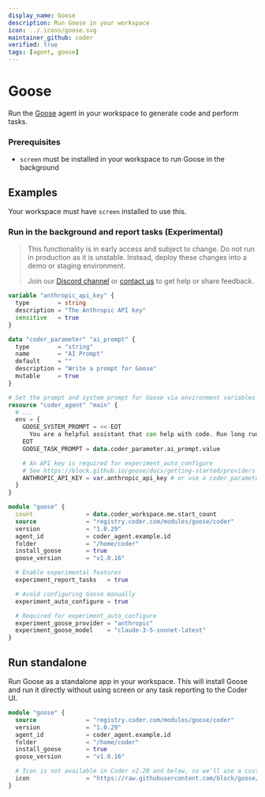 ```yaml
---
display_name: Goose
description: Run Goose in your workspace
icon: ../.icons/goose.svg
maintainer_github: coder
verified: true
tags: [agent, goose]
---
```


# Goose

Run the [Goose](https://block.github.io/goose/) agent in your workspace to generate code and perform tasks.

### Prerequisites

- `screen` must be installed in your workspace to run Goose in the background

## Examples

Your workspace must have `screen` installed to use this.

### Run in the background and report tasks (Experimental)

> This functionality is in early access and subject to change. Do not run in
> production as it is unstable. Instead, deploy these changes into a demo or
> staging environment.
>
> Join our [Discord channel](https://discord.gg/coder) or
> [contact us](https://coder.com/contact) to get help or share feedback.

```tf
variable "anthropic_api_key" {
  type        = string
  description = "The Anthropic API key"
  sensitive   = true
}

data "coder_parameter" "ai_prompt" {
  type        = "string"
  name        = "AI Prompt"
  default     = ""
  description = "Write a prompt for Goose"
  mutable     = true
}

# Set the prompt and system prompt for Goose via environment variables
resource "coder_agent" "main" {
  # ...
  env = {
    GOOSE_SYSTEM_PROMPT = <<-EOT
      You are a helpful assistant that can help with code. Run long running tasks in the background and not in the foreground. Notify Coder of the status of the task before and after your steps.
    EOT
    GOOSE_TASK_PROMPT = data.coder_parameter.ai_prompt.value

    # An API key is required for experiment_auto_configure
    # See https://block.github.io/goose/docs/getting-started/providers
    ANTHROPIC_API_KEY = var.anthropic_api_key # or use a coder_parameter
  }
}

module "goose" {
  count               = data.coder_workspace.me.start_count
  source              = "registry.coder.com/modules/goose/coder"
  version             = "1.0.29"
  agent_id            = coder_agent.example.id
  folder              = "/home/coder"
  install_goose       = true
  goose_version       = "v1.0.16"

  # Enable experimental features
  experiment_report_tasks   = true

  # Avoid configuring Goose manually
  experiment_auto_configure = true

  # Required for experiment_auto_configure
  experiment_goose_provider = "anthropic"
  experiment_goose_model    = "claude-3-5-sonnet-latest"
}
```

## Run standalone

Run Goose as a standalone app in your workspace. This will install Goose and run it directly without using screen or any task reporting to the Coder UI.

```tf
module "goose" {
  source              = "registry.coder.com/modules/goose/coder"
  version             = "1.0.29"
  agent_id            = coder_agent.example.id
  folder              = "/home/coder"
  install_goose       = true
  goose_version       = "v1.0.16"

  # Icon is not available in Coder v2.20 and below, so we'll use a custom icon URL
  icon                = "https://raw.githubusercontent.com/block/goose/refs/heads/main/ui/desktop/src/images/icon.svg"
}
```